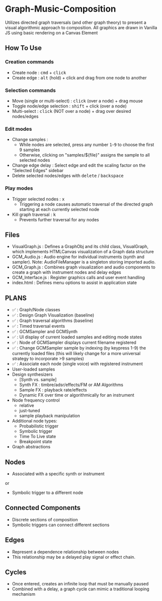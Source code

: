 # Graph-Music-Composition
Utilizes directed graph traversals (and other graph theory) to present a visual algorithmic approach to composition.
All graphics are drawn in Vanilla JS using basic rendering on a Canvas Element

## How To Use
### Creation commands
* Create node                : <kbd>cmd</kbd> + <kbd>click</kbd>
* Create edge                : <kbd>alt</kbd> (hold) + click and drag from one node to another
### Selection commands
* Move (single or multi-select) : <kbd>click</kbd> (over a node) + drag mouse
* Toggle node/edge selection    : <kbd>shift</kbd> + click (over a node)
* Multi-select                  : <kbd>click</kbd> (NOT over a node) + drag over desired nodes/edges
### Edit modes
* Change samples :
  - While nodes are selected, press any number <kbd>1</kbd>-<kbd>9</kbd> to choose the first 9 samples 
  - Otherwise, clicking on "samples/${file}" assigns the sample to all selected nodes
* Change edge delay : Select edge and edit the scaling factor on the "Selected Edges" sidebar
* Delete selected nodes/edges with <kbd>delete</kbd> / <kbd>backspace</kbd> 
### Play modes 
* Trigger selected nodes : <kbd>x</kbd>
  - Triggering a node causes automatic traversal of the directed graph starting at each currently selected node
* Kill graph traversal : <kbd>k</kbd>
  - Prevents further traversal for any nodes

## Files
* VisualGraph.js   : Defines a GraphObj and its child class, VisualGraph, which implements HTMLCanvas visualization of a Graph data structure
* GCM_Audio.js     : Audio engine for individual instruments (synth and sampler). Note: AudioFileManager is a singleton storing imported audio.
* GCM_Graph.js     : Combines graph visualization and audio components to create a graph with instrument nodes and delay edges
* GCM_Interface.js : Register graphics calls and user event handling
* index.html       : Defines menu options to assist in application state

## PLANS
* ✅ : Graph/Node classes
* ✅ : Design Graph Visualization (baseline)
* ✅ : Graph traversal algorithms (baseline)
* ✅ : Timed traversal events
* ✅ : GCMSampler and GCMSynth
* ✅ : UI display of current loaded samples and editing mode states
* ✅ : Node of GCMSampler displays current filename registered
* ✅ : Change GCMSampler sample by indexing (by keypress 1-9) the currently loaded files (this will likely change for a more universal strategy to incorporate >9 samples)
* ✅ : Associate each node (single voice) with registered instrument
* User-loaded samples
* Design synthesizers
    - [Synth vs. sample]
    - Synth FX : timbre/adsr/effects/FM or AM Algorithms
    - Sample FX : playback rate/effects
    - Dynamic FX over time or algorithmically for an instrument
* Node frequency control
  - relative
  - just-tuned
  - sample playback manipulation
* Additional node types:
  - Probabilistic trigger
  - Symbolic trigger
  - Time To Live state
  - Breakpoint state
* Graph abstractions

## Nodes
* Associated with a specific synth or instrument

or

* Symbolic trigger to a different node
## Connected Components
* Discrete sections of composition
* Symbolic triggers can connect different sections
## Edges
* Represent a dependence relationship between nodes
* This relationship may be a delayed play signal or effect chain.
## Cycles
* Once entered, creates an infinite loop that must be manually paused
* Combined with a delay, a graph cycle can mimic a traditional looping mechanism

